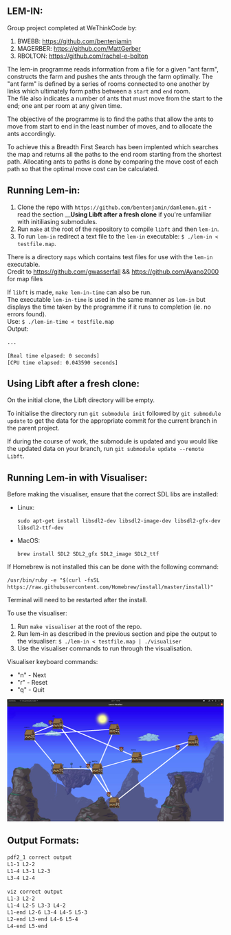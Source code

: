 ## LEM-IN:

Group project completed at WeThinkCode by:
1. BWEBB: https://github.com/bentenjamin
1. MAGERBER: https://github.com/MattGerber
1. RBOLTON: https://github.com/rachel-e-bolton

The lem-in programme reads information from a file for a given "ant farm", constructs the farm and pushes the ants through the farm optimally.
The "ant farm" is defined by a series of rooms connected to one another by links which ultimately form paths between a `start` and `end` room.   
The file also indicates a number of ants that must move from the start to the end; one ant per room at any given time.

The objective of the programme is to find the paths that allow the ants to move from start to end in the least number of moves, and to allocate the ants accordingly.

To achieve this a Breadth First Search has been implented which searches the map and returns all the paths to the end room starting from the shortest path.
Allocating ants to paths is done by comparing the move cost of each path so that the optimal move cost can be calculated.

## Running Lem-in:

1. Clone the repo with `https://github.com/bentenjamin/damlemon.git` - read the section __**Using Libft after a fresh clone** if you're unfamiliar with initiliasing submodules.
1. Run `make` at the root of the repository to compile `libft` and then `lem-in`.
1. To run `lem-in` redirect a text file to the `lem-in` executable: `$ ./lem-in < testfile.map`.

There is a directory `maps` which contains test files for use with the `lem-in` executable.  
Credit to https://github.com/gwasserfall && https://github.com/Ayano2000 for map files

If `libft` is made, `make lem-in-time` can also be run.  
The executable `lem-in-time` is used in the same manner as `lem-in` but displays the time taken by the programme if it runs to completion (ie. no errors found).  
Use: `$ ./lem-in-time < testfile.map`  
Output:

    ...

    [Real time elpased: 0 seconds]
    [CPU time elapsed: 0.043590 seconds]

## Using Libft after a fresh clone:

On the initial clone, the Libft directory will be empty.

To initialise the directory run `git submodule init` followed by `git submodule update` to get the data for the appropriate commit for the current branch in the parent project.

If during the course of work, the submodule is updated and you would like the updated data on your branch, run `git submodule update --remote Libft`.

## Running Lem-in with Visualiser:

Before making the visualiser, ensure that the correct SDL libs are installed:
- Linux:

      sudo apt-get install libsdl2-dev libsdl2-image-dev libsdl2-gfx-dev libsdl2-ttf-dev

- MacOS:

      brew install SDL2 SDL2_gfx SDL2_image SDL2_ttf


If Homebrew is not installed this can be done with the following command:

    /usr/bin/ruby -e "$(curl -fsSL https://raw.githubusercontent.com/Homebrew/install/master/install)"

Terminal will need to be restarted after the install.
    
To use the visualiser:

1. Run `make visualiser` at the root of the repo.
1. Run lem-in as described in the previous section and pipe the output to the visualiser: `$ ./lem-in < testfile.map | ./visualiser`
1. Use the visualiser commands to run through the visualisation.

Visualiser keyboard commands:
- "n" - Next
- "r" - Reset
- "q" - Quit

<img src="vis/resources/visualiser_preview.png">

## Output Formats:

    pdf2_1 correct output
    L1-1 L2-2
    L1-4 L3-1 L2-3
    L3-4 L2-4
    
    viz correct output
    L1-3 L2-2
    L1-4 L2-5 L3-3 L4-2
    L1-end L2-6 L3-4 L4-5 L5-3
    L2-end L3-end L4-6 L5-4
    L4-end L5-end